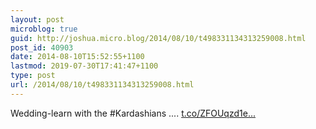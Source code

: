 ```yaml
---
layout: post
microblog: true
guid: http://joshua.micro.blog/2014/08/10/t498331134313259008.html
post_id: 40903
date: 2014-08-10T15:52:55+1100
lastmod: 2019-07-30T17:41:47+1100
type: post
url: /2014/08/10/t498331134313259008.html
---
```

Wedding-learn with the #Kardashians .... [t.co/ZFOUqzd1e...](http://t.co/ZFOUqzd1e1)
